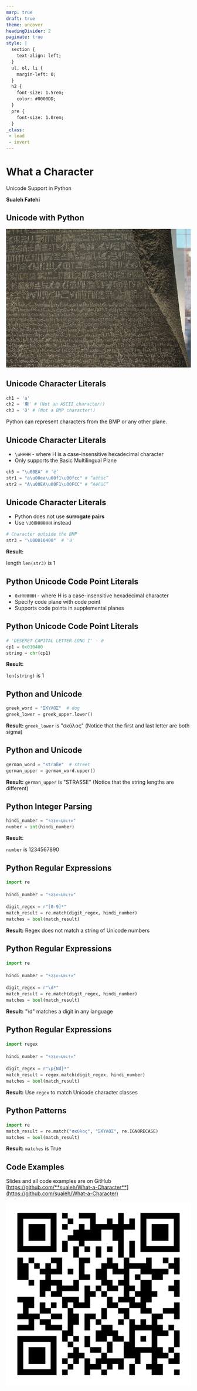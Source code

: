 ```yaml
---
marp: true
draft: true
theme: uncover
headingDivider: 2
paginate: true
style: |
  section {
    text-align: left;
  }
  ul, ol, li {
    margin-left: 0;
  }
  h2 {
    font-size: 1.5rem;
    color: #0000DD;
  }
  pre {
    font-size: 1.0rem;
  }
_class:
 - lead
 - invert
---
```


# What a Character

Unicode Support in Python

**Sualeh Fatehi**


## Unicode with Python

![bg right opacity:.5](rosetta-stone.jpg "Rosetta Stone")


## Unicode Character Literals

```python
ch1 = 'a'
ch2 = '東' # (Not an ASCII character!)
ch3 = '𐐀' # (Not a BMP character!)
```
Python can represent characters from the BMP or any other plane.


## Unicode Character Literals

- `\uHHHH` - where H is a case-insensitive hexadecimal character
- Only supports the Basic Multilingual Plane

```python
ch5 = "\u00EA" # ‘ê’
str1 = "a\u00ea\u00f1\u00fcc" # “aêñüc”
str2 = "A\u00EA\u00F1\u00FCC" # “AêñüC”
```


## Unicode Character Literals

- Python does not use **surrogate pairs**
- Use `\U00HHHHHH` instead

```python
# Character outside the BMP
str3 = "\U00010400"  # '𐐀'
```

**Result:**

length `len(str3)` is 1


## Python Unicode Code Point Literals

- `0xHHHHHH` - where H is a case-insensitive hexadecimal character
- Specify code plane with code point
- Supports code points in supplemental planes


## Python Unicode Code Point Literals

```python
# 'DESERET CAPITAL LETTER LONG I' - 𐐀
cp1 = 0x010400      
string = chr(cp1)   
```

**Result:**

`len(string)` is 1



## Python and Unicode

```python
greek_word = "ΣΚΎΛΟΣ"  # dog
greek_lower = greek_upper.lower()
```

**Result:**
`greek_lower` is "σκύλος"
(Notice that the first and last letter are both sigma)


## Python and Unicode

```python
german_word = "straße"  # street
german_upper = german_word.upper()
```

**Result:**
`german_upper` is "STRASSE"
(Notice that the string lengths are different)


## Python Integer Parsing

```python
hindi_number = "१२३४५६७८९०"
number = int(hindi_number)
```

**Result:**

`number` is 1234567890


## Python Regular Expressions

```python
import re

hindi_number = "१२३४५६७८९०"

digit_regex = r"[0-9]*"
match_result = re.match(digit_regex, hindi_number)
matches = bool(match_result)
```

**Result:**
Regex does not match a string of Unicode numbers


## Python Regular Expressions

```python
import re

hindi_number = "१२३४५६७८९०"

digit_regex = r"\d*"
match_result = re.match(digit_regex, hindi_number)
matches = bool(match_result)
```

**Result:**
"\d" matches a digit in any language


## Python Regular Expressions

```python
import regex

hindi_number = "१२३४५६७८९०"

digit_regex = r"\p{Nd}*"
match_result = regex.match(digit_regex, hindi_number)
matches = bool(match_result)
```

**Result:**
Use `regex` to match Unicode character classes


## Python Patterns

```python
import re
match_result = re.match("σκύλος", "ΣΚΎΛΟΣ", re.IGNORECASE)
matches = bool(match_result)
```

**Result:**
`matches` is True


## Code Examples

Slides and all code examples are on GitHub
[https://github.com/**sualeh/What-a-Character**](https://github.com/sualeh/What-a-Character)

![width:300](qr-code.png "QR Code")

